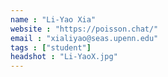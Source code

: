 ```yaml
---
name : "Li-Yao Xia"
website : "https://poisson.chat/"
email : "xialiyao@seas.upenn.edu"
tags : ["student"]
headshot : "Li-YaoX.jpg"
---
```

